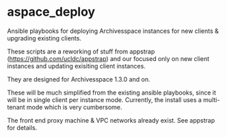 # aspace_deploy
Ansible playbooks for deploying Archivesspace instances for new clients &amp; upgrading existing clients.

These scripts are a reworking of stuff from appstrap (https://github.com/ucldc/appstrap) and our focused only on new client instances and updating exisiting client instances.

They are designed for Archivesspace 1.3.0 and on.

These will be much simplified from the existing ansible playbooks, since it will be in single client per instance mode. Currently, the install uses a multi-tenant mode which is very cumbersome.

The front end proxy machine & VPC networks already exist. See appstrap for details.
